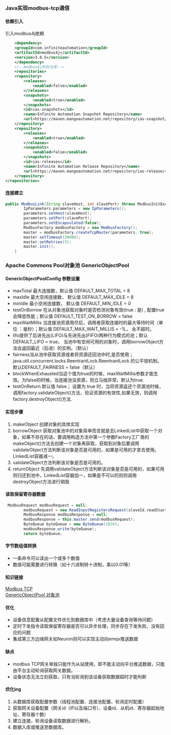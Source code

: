 ### Java实现modbus-tcp通信
#### 依赖引入
引入modbus4j依赖
```xml
    <dependency>
    <groupId>com.infiniteautomation</groupId>
    <artifactId>modbus4j</artifactId>
    <version>3.0.5</version>
    </dependency>
    <!--modbus4j所在仓库-->
    <repositories>
    <repository>
        <releases>
            <enabled>false</enabled>
        </releases>
        <snapshots>
            <enabled>true</enabled>
        </snapshots>
        <id>ias-snapshots</id>
        <name>Infinite Automation Snapshot Repository</name>
        <url>https://maven.mangoautomation.net/repository/ias-snapshot/</url>
    </repository>
    <repository>
        <releases>
            <enabled>true</enabled>
        </releases>
        <snapshots>
            <enabled>false</enabled>
        </snapshots>
        <id>ias-releases</id>
        <name>Infinite Automation Release Repository</name>
        <url>https://maven.mangoautomation.net/repository/ias-release/</url>
    </repository>
</repositories>
```
#### 连接建立
```java
public ModbusLink(String slaveHost, int slavePort) throws ModbusInitException {
        IpParameters parameters = new IpParameters();
        parameters.setHost(slaveHost);
        parameters.setPort(slavePort);
        parameters.setEncapsulated(false);
        ModbusFactory modbusFactory = new ModbusFactory();
        master = modbusFactory.createTcpMaster(parameters, true);
        master.setTimeout(30000);
        master.setRetries(5);
        master.init();
    }
```


### Apache Commons Pool对象池 GenericObjectPool
#### GenericObjectPoolConfig 参数设置

- maxTotal
最大连接数，默认值 DEFAULT_MAX_TOTAL = 8
- maxIdle
最大空闲连接数， 默认值 DEFAULT_MAX_IDLE = 8
- minIdle
最小空闲连接数， 默认值 DEFAULT_MIN_IDLE = 0
- testOnBorrow 
在从对象池获取对象时是否检测对象有效(true : 是) , 配置true会降低性能；默认值 DEFAULT_TEST_ON_BORROW = false
- maxWaitMillis 当连接池资源用尽后，调用者获取连接时的最大等待时间（单位 ：毫秒）；默认值 DEFAULT_MAX_WAIT_MILLIS = -1L， 永不超时。
- lifo提供了后进先出(LIFO)与先进先出(FIFO)两种行为模式的池；默认 DEFAULT_LIFO = true， 当池中有空闲可用的对象时，调用borrowObject方法会返回最近（后进）的实例。（默认）
- fairness当从池中获取资源或者将资源还回池中时,是否使用；java.util.concurrent.locks.ReentrantLock.ReentrantLock 的公平锁机制。默认DEFAULT_FAIRNESS = false（默认）
- blockWhenExhausted当这个值为true的时候，maxWaitMillis参数才能生效。为false的时候，当连接池没资源，则立马抛异常。默认为true.
- testOnReturn 默认值 false； 设置为 true 时，当将资源返还个资源池时候，调用factory.validateObject()方法，验证资源的有效性,如果无效，则调用 factory.destroyObject()方法.

#### 实现步骤
1. makeObject 创建对象的具体实现
2. borrowObject 获取对象池中的对象简单而言就是去LinkedList中获取一个对象，如果不存在的话，要调用构造方法中第一个参数Factory工厂类的makeObject()方法去创建一个对象再获取，获取到对象后要调用validateObject方法判断该对象是否是可用的，如果是可用的才拿去使用。LinkedList容器减一。
3. validateObject方法判断该对象是否是可用的。
4. returnObject 先调用validateObject方法判断该对象是否是可用的，如果可用则归还到池中，LinkedList容器加一，如果是不可以的则则调用destroyObject方法进行销毁

#### 读取保留寄存器数据
```java
 ModbusRequest modbusRequest = null;
        modbusRequest = new ReadInputRegistersRequest(slaveId,readStartOff,readLength);
        ModbusResponse modbusResponse = null;
        modbusResponse = this.master.send(modbusRequest);
        ByteQueue byteQueue = new ByteQueue(1024);
        modbusResponse.write(byteQueue);
        return byteQueue;
```

#### 字节数组值转换
- 一条命令可以读出一个或多个数值
- 数值可能需要进行转换（如十六进制转十进制，乘以0.01等）

#### 知识链接  
[Modbus TCP](https://www.cnblogs.com/wenhao-Web/p/12993675.html)  
[GenericObjectPool 对象池](https://www.jianshu.com/p/2037d6c56b5f)

#### 优化
- 设备信息配置从配置文件优化到数据库中（考虑大量设备查询等待问题）
- 定时下发指令读取保留寄存器是否可以异步处理，同步存在下发失败、没有回应的问题
- 集成第三方边缘网关如Neuron则可以实现主动向emqx推送数据

#### 缺点
- modbus TCP网关单独只能作为从站使用，即不能主动向平台推送数据，只能由平台主动轮询获取网关数据。
- 设备状态无法立刻获取，只有当轮询到该设备获取数据超时才能判断


#### 优化ing
1. 从数据库获取配置参数（线程池配置、连接池配置、轮询定时配置）
2. 获取网关设备配置（网关id（IP以及端口号）、设备id、从机id、寄存器起始地址、寄存器个数）
3. 建立连接，轮询设备读取数据进行解析。
4. 数据入库或推送至数据库。
